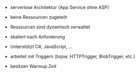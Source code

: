 - serverlose Architektur (App Service ohne ASP)
- keine Ressourcen zugeteilt
- Ressourcen sind dynamisch verwaltet


- skaliert nach Anforderung
- Unterstützt C#, JavaScript, ...


- arbeitet mit Triggern (bspw. HTTPTrigger, BlobTrigger, etc.)
- besitzen Warmup Zeit